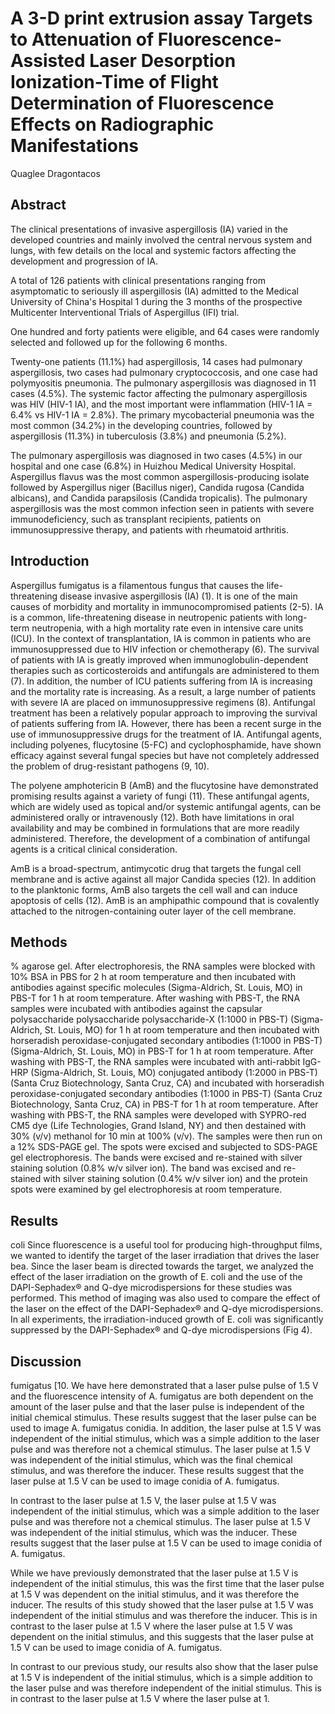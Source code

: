 # A 3-D print extrusion assay Targets to Attenuation of Fluorescence-Assisted Laser Desorption Ionization-Time of Flight Determination of Fluorescence Effects on Radiographic Manifestations
Quaglee Dragontacos


## Abstract
The clinical presentations of invasive aspergillosis (IA) varied in the developed countries and mainly involved the central nervous system and lungs, with few details on the local and systemic factors affecting the development and progression of IA.

A total of 126 patients with clinical presentations ranging from asymptomatic to seriously ill aspergillosis (IA) admitted to the Medical University of China's Hospital 1 during the 3 months of the prospective Multicenter Interventional Trials of Aspergillus (IFI) trial.

One hundred and forty patients were eligible, and 64 cases were randomly selected and followed up for the following 6 months.

Twenty-one patients (11.1%) had aspergillosis, 14 cases had pulmonary aspergillosis, two cases had pulmonary cryptococcosis, and one case had polymyositis pneumonia. The pulmonary aspergillosis was diagnosed in 11 cases (4.5%). The systemic factor affecting the pulmonary aspergillosis was HIV (HIV-1 IA), and the most important were inflammation (HIV-1 IA = 6.4% vs HIV-1 IA = 2.8%). The primary mycobacterial pneumonia was the most common (34.2%) in the developing countries, followed by aspergillosis (11.3%) in tuberculosis (3.8%) and pneumonia (5.2%).

The pulmonary aspergillosis was diagnosed in two cases (4.5%) in our hospital and one case (6.8%) in Huizhou Medical University Hospital. Aspergillus flavus was the most common aspergillosis-producing isolate followed by Aspergillus niger (Bacillus niger), Candida rugosa (Candida albicans), and Candida parapsilosis (Candida tropicalis). The pulmonary aspergillosis was the most common infection seen in patients with severe immunodeficiency, such as transplant recipients, patients on immunosuppressive therapy, and patients with rheumatoid arthritis.


## Introduction
Aspergillus fumigatus is a filamentous fungus that causes the life-threatening disease invasive aspergillosis (IA) (1). It is one of the main causes of morbidity and mortality in immunocompromised patients (2-5). IA is a common, life-threatening disease in neutropenic patients with long-term neutropenia, with a high mortality rate even in intensive care units (ICU). In the context of transplantation, IA is common in patients who are immunosuppressed due to HIV infection or chemotherapy (6). The survival of patients with IA is greatly improved when immunoglobulin-dependent therapies such as corticosteroids and antifungals are administered to them (7). In addition, the number of ICU patients suffering from IA is increasing and the mortality rate is increasing. As a result, a large number of patients with severe IA are placed on immunosuppressive regimens (8). Antifungal treatment has been a relatively popular approach to improving the survival of patients suffering from IA. However, there has been a recent surge in the use of immunosuppressive drugs for the treatment of IA. Antifungal agents, including polyenes, flucytosine (5-FC) and cyclophosphamide, have shown efficacy against several fungal species but have not completely addressed the problem of drug-resistant pathogens (9, 10).

The polyene amphotericin B (AmB) and the flucytosine have demonstrated promising results against a variety of fungi (11). These antifungal agents, which are widely used as topical and/or systemic antifungal agents, can be administered orally or intravenously (12). Both have limitations in oral availability and may be combined in formulations that are more readily administered. Therefore, the development of a combination of antifungal agents is a critical clinical consideration.

AmB is a broad-spectrum, antimycotic drug that targets the fungal cell membrane and is active against all major Candida species (12). In addition to the planktonic forms, AmB also targets the cell wall and can induce apoptosis of cells (12). AmB is an amphipathic compound that is covalently attached to the nitrogen-containing outer layer of the cell membrane.


## Methods
% agarose gel. After electrophoresis, the RNA samples were blocked with 10% BSA in PBS for 2 h at room temperature and then incubated with antibodies against specific molecules (Sigma-Aldrich, St. Louis, MO) in PBS-T for 1 h at room temperature. After washing with PBS-T, the RNA samples were incubated with antibodies against the capsular polysaccharide polysaccharide polysaccharide-X (1:1000 in PBS-T) (Sigma-Aldrich, St. Louis, MO) for 1 h at room temperature and then incubated with horseradish peroxidase-conjugated secondary antibodies (1:1000 in PBS-T) (Sigma-Aldrich, St. Louis, MO) in PBS-T for 1 h at room temperature. After washing with PBS-T, the RNA samples were incubated with anti-rabbit IgG-HRP (Sigma-Aldrich, St. Louis, MO) conjugated antibody (1:2000 in PBS-T) (Santa Cruz Biotechnology, Santa Cruz, CA) and incubated with horseradish peroxidase-conjugated secondary antibodies (1:1000 in PBS-T) (Santa Cruz Biotechnology, Santa Cruz, CA) in PBS-T for 1 h at room temperature. After washing with PBS-T, the RNA samples were developed with SYPRO-red CM5 dye (Life Technologies, Grand Island, NY) and then destained with 30% (v/v) methanol for 10 min at 100% (v/v). The samples were then run on a 12% SDS-PAGE gel. The spots were excised and subjected to SDS-PAGE gel electrophoresis. The bands were excised and re-stained with silver staining solution (0.8% w/v silver ion). The band was excised and re-stained with silver staining solution (0.4% w/v silver ion) and the protein spots were examined by gel electrophoresis at room temperature.


## Results
coli
Since fluorescence is a useful tool for producing high-throughput films, we wanted to identify the target of the laser irradiation that drives the laser bea. Since the laser beam is directed towards the target, we analyzed the effect of the laser irradiation on the growth of E. coli and the use of the DAPI-Sephadex® and Q-dye microdispersions for these studies was performed. This method of imaging was also used to compare the effect of the laser on the effect of the DAPI-Sephadex® and Q-dye microdispersions. In all experiments, the irradiation-induced growth of E. coli was significantly suppressed by the DAPI-Sephadex® and Q-dye microdispersions (Fig 4).


## Discussion
fumigatus [10. We have here demonstrated that a laser pulse pulse of 1.5 V and the fluorescence intensity of A. fumigatus are both dependent on the amount of the laser pulse and that the laser pulse is independent of the initial chemical stimulus. These results suggest that the laser pulse can be used to image A. fumigatus conidia. In addition, the laser pulse at 1.5 V was independent of the initial stimulus, which was a simple addition to the laser pulse and was therefore not a chemical stimulus. The laser pulse at 1.5 V was independent of the initial stimulus, which was the final chemical stimulus, and was therefore the inducer. These results suggest that the laser pulse at 1.5 V can be used to image conidia of A. fumigatus.

In contrast to the laser pulse at 1.5 V, the laser pulse at 1.5 V was independent of the initial stimulus, which was a simple addition to the laser pulse and was therefore not a chemical stimulus. The laser pulse at 1.5 V was independent of the initial stimulus, which was the inducer. These results suggest that the laser pulse at 1.5 V can be used to image conidia of A. fumigatus.

While we have previously demonstrated that the laser pulse at 1.5 V is independent of the initial stimulus, this was the first time that the laser pulse at 1.5 V was dependent on the initial stimulus, and it was therefore the inducer. The results of this study showed that the laser pulse at 1.5 V was independent of the initial stimulus and was therefore the inducer. This is in contrast to the laser pulse at 1.5 V where the laser pulse at 1.5 V was dependent on the initial stimulus, and this suggests that the laser pulse at 1.5 V can be used to image conidia of A. fumigatus.

In contrast to our previous study, our results also show that the laser pulse at 1.5 V is independent of the initial stimulus, which is a simple addition to the laser pulse and was therefore independent of the initial stimulus. This is in contrast to the laser pulse at 1.5 V where the laser pulse at 1.
